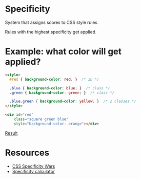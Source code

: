 # Specificity

System that assigns scores to CSS style rules.

Rules with the highest specificity get applied.

# Example: what color will get applied?

```html
<style>
  #red { background-color: red; }  /* ID */

  .blue { background-color: blue; }  /* class */
  .green { background-color: green; }  /* class */

  .blue.green { background-color: yellow; }  /* 2 classes */
</style>

<div id="red"
    class="square green blue"
    style="background-color: orange"></div>
```

[Result](http://jsbin.com/kuqunasula/edit?html,output)

# Resources

* [CSS Specificity Wars](https://stuffandnonsense.co.uk/archives/css_specificity_wars.html)
* [Specificity calculator](http://specificity.keegan.st/)
